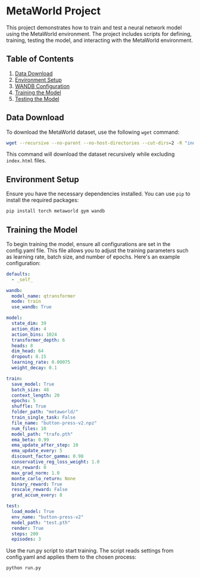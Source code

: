 # MetaWorld Project

This project demonstrates how to train and test a neural network model using the MetaWorld environment. The project includes scripts for defining, training, testing the model, and interacting with the MetaWorld environment.

## Table of Contents
1. [Data Download](#data-download)
2. [Environment Setup](#environment-setup)
3. [WANDB Configuration](#wandb-configuration)
4. [Training the Model](#training-the-model)
5. [Testing the Model](#testing-the-model)

## Data Download
To download the MetaWorld dataset, use the following `wget` command:

```bash
wget --recursive --no-parent --no-host-directories --cut-dirs=2 -R "index.html*" https://ml.jku.at/research/l2m/metaworld
```

This command will download the dataset recursively while excluding `index.html` files.

## Environment Setup
Ensure you have the necessary dependencies installed. You can use `pip` to install the required packages:
```bash
pip install torch metaworld gym wandb
```

## Training the Model

To begin training the model, ensure all configurations are set in the config.yaml file. This file allows you to adjust the training parameters such as learning rate, batch size, and number of epochs. Here's an example configuration:

```yaml
defaults:
  - _self_

wandb:
  model_name: qtransformer
  mode: train
  use_wandb: True

model:
  state_dim: 39
  action_dim: 4
  action_bins: 1024
  transformer_depth: 6
  heads: 8
  dim_head: 64
  dropout: 0.15
  learning_rate: 0.00075
  weight_decay: 0.1

train:
  save_model: True
  batch_size: 48
  context_length: 20
  epochs: 5
  shuffle: True
  folder_path: "metaworld/"
  train_single_task: False
  file_name: "button-press-v2.npz"
  num_files: 10
  model_path: "trafo.pth"
  ema_beta: 0.99
  ema_update_after_step: 10
  ema_update_every: 5
  discount_factor_gamma: 0.98
  conservative_reg_loss_weight: 1.0
  min_reward: 0
  max_grad_norm: 1.0
  monte_carlo_return: None
  binary_reward: True
  rescale_reward: False
  grad_accum_every: 8

test:
  load_model: True
  env_name: "button-press-v2"
  model_path: "test.pth"
  render: True
  steps: 200
  episodes: 3
```


Use the run.py script to start training. The script reads settings from config.yaml and applies them to the chosen process:

```bash
python run.py
```